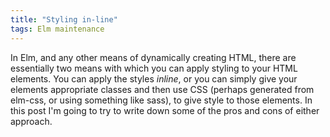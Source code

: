 ```yaml
---
title: "Styling in-line"
tags: Elm maintenance 
---
```


In Elm, and any other means of dynamically creating HTML, there are essentially two means with which you can apply styling to your HTML elements. You can apply the styles *inline*, or you can simply give your elements appropriate classes and then use CSS (perhaps generated from elm-css, or using something like sass), to give style to those elements. In this post I'm going to try to write down some of the pros and cons of either approach.


